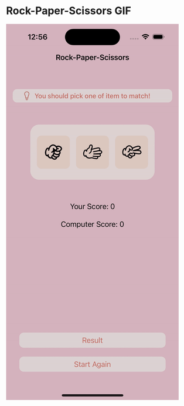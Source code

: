 # Rock-Paper-Scissors GIF
![](https://github.com/yaranci/UPSchool_HW/blob/main/HW_2_TasKagitMakasOyunu/tas_kagit_makas.gif)

